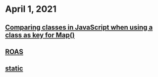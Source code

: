 # April 1, 2021

## [Comparing classes in JavaScript when using a class as key for Map()](https://stackoverflow.com/questions/59310164/how-to-look-up-class-instance-that-is-used-as-a-key-in-a-map-javascript)

## [ROAS](https://www.upwork.com/resources/measuring-roi-vs-roas)

## [static](https://developer.mozilla.org/en-US/docs/Web/JavaScript/Reference/Classes/static)
